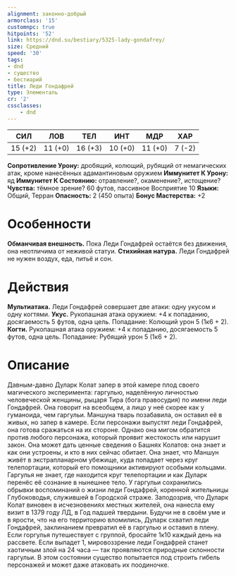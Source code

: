 ```yaml
---
alignment: законно-добрый
armorclass: '15'
customnpc: true
hitpoints: '52'
link: https://dnd.su/bestiary/5325-lady-gondafrey/
size: Средний
speed: '30'
tags:
- dnd
- существо
- бестиарий
title: Леди Гондафрей
type: Элементаль
cr: '2'
cssclasses:
    - dnd
---
```



| СИЛ | ЛОВ | ТЕЛ | ИНТ | МДР | ХАР |
|---|---|---|---|---|---|
| 15 (+2) | 11 (+0) | 16 (+3) | 10 (+0) | 11 (+0) | 7 (-2) |
**Сопротивление Урону:** дробящий, колющий, рубящий от немагических атак, кроме нанесённых адамантиновым оружием
**Иммунитет К Урону:** яд
**Иммунитет К Состоянию:** отравление?, окаменение?, истощение?
**Чувства:** тёмное зрение? 60 футов, пассивное Восприятие 10
**Языки:** Общий, Терран
**Опасность:** 2 (450 опыта)
**Бонус Мастерства:** +2


# Особенности
**Обманчивая внешность.** Пока Леди Гондафрей остаётся без движения, она неотличима от неживой статуи.
**Стихийная натура.** Леди Гондафрей не нужен воздух, еда, питьё и сон.


# Действия
**Мультиатака.** Леди Гондафрей совершает две атаки: одну укусом и одну когтями.
**Укус.** Рукопашная атака оружием: +4 к попаданию, досягаемость 5 футов, одна цель. Попадание: Колющий урон 5 (1к6 + 2).
**Когти.** Рукопашная атака оружием: +4 к попаданию, досягаемость 5 футов, одна цель. Попадание: Рубящий урон 5 (1к6 + 2).


# Описание
Давным-давно Дуларк Колат запер в этой камере плод своего магического эксперимента: гаргулью, наделённую личностью человеческой женщины, рыцаря Тира (бога правосудия) по имени леди Гондафрей. Она говорит на всеобщем, а лицо у неё скорее как у гуманоида, чем гаргульи. Маншуна тварь позабавила, он оставил её в живых, но запер в камере. Если персонажи выпустят леди Гондафрей, она готова сражаться на их стороне. Однако она мигом обратится против любого персонажа, который проявит жестокость или нарушит закон. Она может дать ценные све­дения о Башнях Колатов: она знает и как они устроены, и кто в них сейчас обитает. Она знает, что Маншун живёт в экстрапланарном убежище, куда попадает через круг телепортации, который его помощники активируют особыми кольцами. Гаргулья не знает, где находится круг телепортации и как Дуларк перенёс её сознание в нынешнее тело. У гаргульи сохранились обрывки воспоминаний о жизни леди Гондафрей, коренной жительницы Глубоководья, служив­шей в Городской страже. Заподозрив, что Дуларк Колат виновен в исчезновениях местных жителей, она нанесла ему визит в 1379 году ЛД, в Год падшей твердыни. Будучи не в своём уме и в ярости, что на его территорию вломи­лись, Дуларк схватил леди Гондафрей, заклинанием пре­вратил её в гаргулью и оставил в плену. Если горгулья путешествует с группой, бросайте 1к10 каждый день на рассвете. Если выпадет 1, мировоззрение леди Гондафрей станет хаотичным злой на 24 часа — так проявляются природные склонности гаргульи. В этом состоянии существо попытается под­ строить гибель персонажей и может даже атаковать их поодиночке.